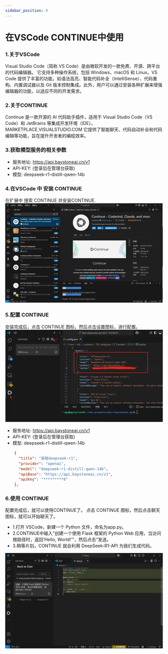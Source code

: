 ```yaml
---
sidebar_position: 9
---
```


# 在VSCode CONTINUE中使用 

### 1.关于VSCode 
Visual Studio Code（简称 VS Code）是由微软开发的一款免费、开源、跨平台的代码编辑器。 
它支持多种操作系统，包括 Windows、macOS 和 Linux。VS Code 提供了丰富的功能，如语法高亮、智能代码补全（IntelliSense）、代码重构、内置调试器以及 Git 版本控制集成。此外，用户可以通过安装各种扩展来增强编辑器的功能，以适应不同的开发需求。


### 2.关于CONTINUE

Continue 是一款开源的 AI 代码助手插件，适用于 Visual Studio Code（VS Code）和 JetBrains 等集成开发环境（IDE）。 
MARKETPLACE.VISUALSTUDIO.COM
它提供了智能聊天、代码自动补全和代码编辑等功能，旨在提升开发者的编程效率。


### 3.获取模型服务的相关参数

- 服务地址: https://api.baystoneai.cn/v1
- API-KEY: (登录后在管理台获取)  
- 模型: deepseek-r1-distill-qwen-14b

### 4.在VSCode 中 安装 CONTINUE

在扩展中 搜索 CONTINUE 并安装CONTINUE. 
![alt text](img/vs-1.png)

### 5.配置 CONTINUE

安装完成后，点击 CONTINUE 图标，然后点击设置图标，进行配置。
![alt text](img/vs-2.png)
- 服务地址: https://api.baystoneai.cn/v1
- API-KEY: (登录后在管理台获取)
- 模型: deepseek-r1-distill-qwen-14b

```json
    {
      "title": "英智deepseek-r1",
      "provider": "openai",
      "model": "deepseek-r1-distill-qwen-14b",
      "apiBase": "https://api.baystoneai.cn/v1",
      "apiKey": "*********8"
    },
```

### 6.使用 CONTINUE

配置完成后，就可以使用CONTINUE了。 点击 CONTINUE 图标，然后点击聊天图标，就可以开始聊天了。

- 1.打开 VSCode，新建一个 Python 文件，命名为app.py。
- 2.CONTINUE中输入"创建一个使用 Flask 框架的 Python Web 应用，当访问根路径时，返回‘Hello, World!’"，然后点击“发送。
- 3.稍等片刻，CONTINUE 就会利用 DeepSeek-R1-API 为我们生成代码。

![alt text](img/vs-3.png)
